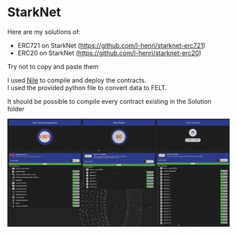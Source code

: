 # StarkNet
Here are my solutions of:
 - ERC721 on StarkNet (https://github.com/l-henri/starknet-erc721)
 - ERC20 on StarkNet (https://github.com/l-henri/starknet-erc20)

Try not to copy and paste them

I used [Nile](https://github.com/OpenZeppelin/nile) to compile and deploy the contracts.\
I used the provided python file to convert data to FELT.

It should be possible to compile every contract existing in the Solution folder

![Proof](./images/proof.png)